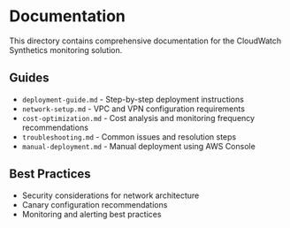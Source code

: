 # Documentation

This directory contains comprehensive documentation for the CloudWatch Synthetics monitoring solution.

## Guides

- `deployment-guide.md` - Step-by-step deployment instructions
- `network-setup.md` - VPC and VPN configuration requirements
- `cost-optimization.md` - Cost analysis and monitoring frequency recommendations
- `troubleshooting.md` - Common issues and resolution steps
- `manual-deployment.md` - Manual deployment using AWS Console

## Best Practices

- Security considerations for network architecture
- Canary configuration recommendations
- Monitoring and alerting best practices
